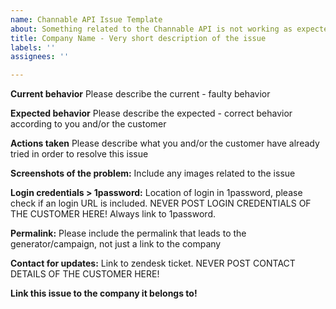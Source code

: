 ```yaml
---
name: Channable API Issue Template
about: Something related to the Channable API is not working as expected
title: Company Name - Very short description of the issue
labels: ''
assignees: ''

---
```


**Current behavior**
Please describe the current - faulty behavior

**Expected behavior**
Please describe the expected - correct behavior according to you and/or the customer

**Actions taken**
Please describe what you and/or the customer have already tried in order to resolve this issue

**Screenshots of the problem:**
Include any images related to the issue

**Login credentials > 1password:**
Location of login in 1password, please check if an login URL is included.
NEVER POST LOGIN CREDENTIALS OF THE CUSTOMER HERE! Always link to 1password.

**Permalink:**
Please include the permalink that leads to the generator/campaign, not just a link to the company

**Contact for updates:**
Link to zendesk ticket.
NEVER POST CONTACT DETAILS OF THE CUSTOMER HERE!

**Link this issue to the company it belongs to!**
